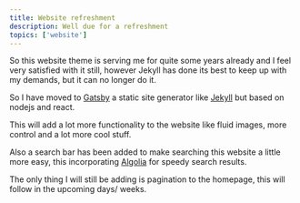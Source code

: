 ```yaml
---
title: Website refreshment
description: Well due for a refreshment
topics: ['website']
---
```


So this website theme is serving me for quite some years already and I feel very satisfied with it still,
however Jekyll has done its best to keep up with my demands, but it can no longer do it.

So I have moved to [Gatsby](http://gatsbyjs.org/) a static site generator like [Jekyll](https://jekyllrb.com/)
but based on nodejs and react.

This will add a lot more functionality to the website like fluid images, more control and a lot more cool stuff.

Also a search bar has been added to make searching this website a little more easy, this incorporating [Algolia](https://algolia.com)
for speedy search results. 

The only thing I will still be adding is pagination to the homepage, this will follow in the upcoming days/ weeks.